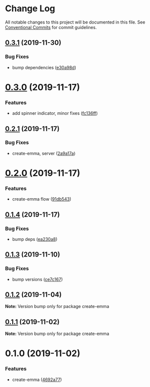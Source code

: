 # Change Log

All notable changes to this project will be documented in this file.
See [Conventional Commits](https://conventionalcommits.org) for commit guidelines.

## [0.3.1](https://github.com/maticzav/emma-cli/compare/create-emma@0.3.0...create-emma@0.3.1) (2019-11-30)


### Bug Fixes

* bump dependencies ([e30a98d](https://github.com/maticzav/emma-cli/commit/e30a98dff3dff69f1f55cb2fc5e0b12ecc4bb61a))





# [0.3.0](https://github.com/maticzav/emma-cli/compare/create-emma@0.2.1...create-emma@0.3.0) (2019-11-17)


### Features

* add spinner indicator, minor fixes ([fc136ff](https://github.com/maticzav/emma-cli/commit/fc136ff4873ec628a62a5308953717dae1d04934))





## [0.2.1](https://github.com/maticzav/emma-cli/compare/create-emma@0.2.0...create-emma@0.2.1) (2019-11-17)


### Bug Fixes

* create-emma, server ([2a9a17a](https://github.com/maticzav/emma-cli/commit/2a9a17ad88b1271ca76b8a024ddcbc589cd09f63))





# [0.2.0](https://github.com/maticzav/emma-cli/compare/create-emma@0.1.4...create-emma@0.2.0) (2019-11-17)


### Features

* create-emma flow ([91db543](https://github.com/maticzav/emma-cli/commit/91db543b78b6a1b9633734f01482a9362493d560))





## [0.1.4](https://github.com/maticzav/emma-cli/compare/create-emma@0.1.3...create-emma@0.1.4) (2019-11-17)


### Bug Fixes

* bump deps ([ea230a8](https://github.com/maticzav/emma-cli/commit/ea230a8b143694c2a02e7c913a08ca1b5d18e1a7))





## [0.1.3](https://github.com/maticzav/emma-cli/compare/create-emma@0.1.2...create-emma@0.1.3) (2019-11-10)


### Bug Fixes

* bump versions ([ce7c167](https://github.com/maticzav/emma-cli/commit/ce7c167e67af76fa4b558f2bd91fcf16633be1cf))





## [0.1.2](https://github.com/maticzav/emma-cli/compare/create-emma@0.1.1...create-emma@0.1.2) (2019-11-04)

**Note:** Version bump only for package create-emma





## [0.1.1](https://github.com/maticzav/emma-cli/compare/create-emma@0.1.0...create-emma@0.1.1) (2019-11-02)

**Note:** Version bump only for package create-emma





# 0.1.0 (2019-11-02)


### Features

* create-emma ([4692a77](https://github.com/maticzav/emma-cli/commit/4692a77c6d73e5d5d465d67c362012adb9b9bedd))
